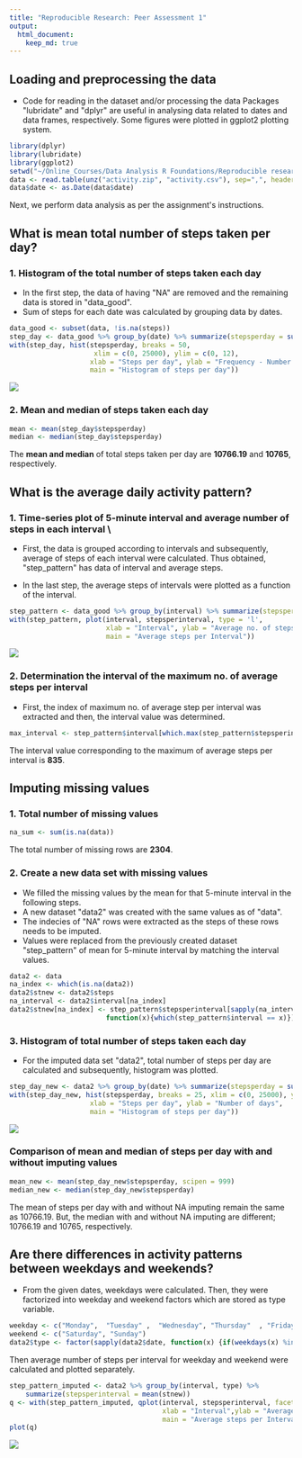 ```yaml
---
title: "Reproducible Research: Peer Assessment 1"
output: 
  html_document:
    keep_md: true
---
```




## Loading and preprocessing the data
- Code for reading in the dataset and/or processing the data
Packages "lubridate"  and "dplyr" are useful in analysing data related to dates and data frames, respectively. Some figures were plotted in ggplot2 plotting system. 


```r
library(dplyr)
library(lubridate)
library(ggplot2)
setwd("~/Online_Courses/Data Analysis R Foundations/Reproducible research/Project 1/RepData_PeerAssessment1")
data <- read.table(unz("activity.zip", "activity.csv"), sep=",", header = TRUE)
data$date <- as.Date(data$date)
```

Next, we perform data analysis as per the assignment's instructions. 



## What is mean total number of steps taken per day?

### 1. Histogram of the total number of steps taken each day
- In the first step, the data of having "NA" are removed and the remaining data is stored in "data_good".
- Sum of steps for each date was calculated by grouping data by dates. 

```r
data_good <- subset(data, !is.na(steps))
step_day <- data_good %>% group_by(date) %>% summarize(stepsperday = sum(steps))
with(step_day, hist(stepsperday, breaks = 50, 
                     xlim = c(0, 25000), ylim = c(0, 12),
                    xlab = "Steps per day", ylab = "Frequency - Number of days", 
                    main = "Histogram of steps per day"))
```

<img src="PA1_template_files/figure-html/unnamed-chunk-2-1.png" style="display: block; margin: auto;" />

### 2. Mean and median of steps taken each day

```r
mean <- mean(step_day$stepsperday)
median <- median(step_day$stepsperday)
```
The **mean and median** of total steps taken per day are **10766.19** and **10765**, respectively.


## What is the average daily activity pattern?

### 1. Time-series plot of 5-minute interval and average number of steps in each interval \

- First, the data is grouped according to intervals and subsequently, average of steps of each interval were calculated. Thus obtained, "step_pattern" has data of interval and average steps.
<!-- - In the next step, intervals were converted into time series by using function strptime. -->
- In the last step, the average steps of intervals were plotted as a function of the interval.  


```r
step_pattern <- data_good %>% group_by(interval) %>% summarize(stepsperinterval = mean(steps))
with(step_pattern, plot(interval, stepsperinterval, type = 'l', 
                        xlab = "Interval", ylab = "Average no. of steps", 
                        main = "Average steps per Interval"))
```

<img src="PA1_template_files/figure-html/unnamed-chunk-4-1.png" style="display: block; margin: auto;" />

### 2. Determination the interval of the maximum no. of average steps per interval 
- First, the index of maximum no. of average step per interval was extracted and then, the interval value was determined. 

```r
max_interval <- step_pattern$interval[which.max(step_pattern$stepsperinterval)]
```
The interval value corresponding to the maximum of average steps per interval is **835**.

## Imputing missing values
### 1. Total number of missing values

```r
na_sum <- sum(is.na(data))
```
The total number of missing rows are **2304**.

### 2. Create a new data set with missing values
- We filled the missing values by the mean for that 5-minute interval in the following steps.
- A new dataset "data2" was created with the same values as of "data".
- The indecies of "NA" rows were extracted as the steps of these rows needs to be imputed.
- Values were replaced from the previously created dataset "step_pattern" of mean for 5-minute interval by matching the interval values. 


```r
data2 <- data
na_index <- which(is.na(data2))
data2$stnew <- data2$steps 
na_interval <- data2$interval[na_index]
data2$stnew[na_index] <- step_pattern$stepsperinterval[sapply(na_interval, 
                        function(x){which(step_pattern$interval == x)})]
```

### 3. Histogram of total number of steps taken each day
- For the imputed data set "data2", total number of steps per day are calculated and subsequently, histogram was plotted.


```r
step_day_new <- data2 %>% group_by(date) %>% summarize(stepsperday = sum(stnew))
with(step_day_new, hist(stepsperday, breaks = 25, xlim = c(0, 25000), ylim = c(0,20),
                    xlab = "Steps per day", ylab = "Number of days", 
                    main = "Histogram of steps per day"))
```

<img src="PA1_template_files/figure-html/unnamed-chunk-8-1.png" style="display: block; margin: auto;" />

### Comparison of mean and median of steps per day with and without imputing values


```r
mean_new <- mean(step_day_new$stepsperday, scipen = 999)
median_new <- median(step_day_new$stepsperday)
```
The mean of steps per day with and without NA imputing remain the same as 10766.19. But, the median with and without NA imputing are different; 10766.19 and 10765, respectively.

## Are there differences in activity patterns between weekdays and weekends?
- From the given dates, weekdays were calculated. Then, they were factorized into weekday and weekend factors which are stored as type variable. 

```r
weekday <- c("Monday",  "Tuesday" ,  "Wednesday", "Thursday"  , "Friday" )
weekend <- c("Saturday", "Sunday")
data2$type <- factor(sapply(data2$date, function(x) {if(weekdays(x) %in% weekday) "Weekday" else "Weekend"}))
```


Then average number of steps per interval for weekday and weekend were calculated and plotted separately. 

```r
step_pattern_imputed <- data2 %>% group_by(interval, type) %>% 
    summarize(stepsperinterval = mean(stnew))
q <- with(step_pattern_imputed, qplot(interval, stepsperinterval, facets = type~., 
                                      xlab = "Interval",ylab = "Average no. of steps", 
                                      main = "Average steps per Interval", geom = "path"))
plot(q)
```

<img src="PA1_template_files/figure-html/unnamed-chunk-11-1.png" style="display: block; margin: auto;" />
